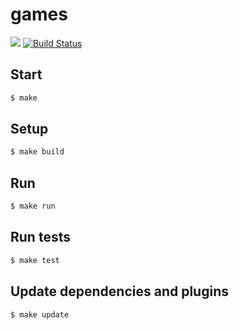 # games

[![](https://jitpack.io/v/andr-andreev/project-lvl1-s431.svg)](https://jitpack.io/#andr-andreev/project-lvl1-s431)
[![Build Status](https://travis-ci.org/andr-andreev/project-lvl1-s431.svg?branch=master)](https://travis-ci.org/andr-andreev/project-lvl1-s431)

## Start
```bash
$ make
```

## Setup
```bash
$ make build
```

## Run
```bash
$ make run
```

## Run tests
```bash
$ make test
```

## Update dependencies and plugins
```bash
$ make update
```